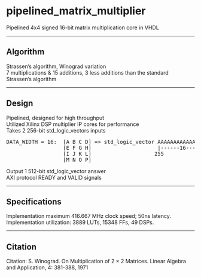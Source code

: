 # pipelined_matrix_multiplier
Pipelined 4x4 signed 16-bit matrix multiplication core in VHDL <br>

---
## Algorithm
Strassen’s algorithm, Winograd variation <br>
7 multiplications & 15 additions, 3 less additions than the standard Strassen’s algorithm <br>

---
## Design
Pipelined, designed for high throughput <br>
Utilized Xilinx DSP multiplier IP cores for performance <br>
Takes 2 256-bit std_logic_vectors inputs <br>
<pre>
DATA_WIDTH = 16:  [A B C D] => std_logic_vector AAAAAAAAAAAAAAAAB...B......O...OPPPPPPPPPPPPPPPP
                  [E F G H]                     |------16------|
                  [I J K L]                    255                   downto                    0
                  [M N O P]
</pre>
Output 1 512-bit std_logic_vector answer <br>
AXI protocol READY and VALID signals <br>

---
## Specifications
Implementation maximum 416.667 MHz clock speed; 50ns latency. <br>
Implementation utilization: 3889 LUTs, 15348 FFs, 49 DSPs. <br>

---
## Citation
Citation:        S. Winograd. On Multiplication of 2 × 2 Matrices. Linear Algebra and Application, 4: 381-388, 1971
